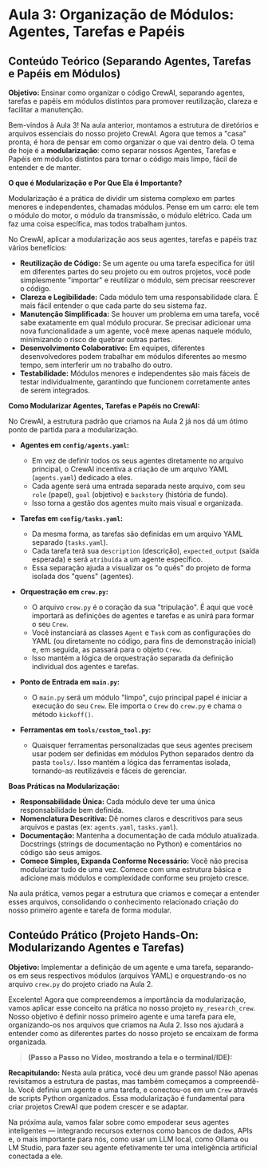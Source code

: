 # Aula 3: Organização de Módulos: Agentes, Tarefas e Papéis

## Conteúdo Teórico (Separando Agentes, Tarefas e Papéis em Módulos)

**Objetivo:** Ensinar como organizar o código CrewAI, separando agentes, tarefas e papéis em módulos distintos para promover reutilização, clareza e facilitar a manutenção.

Bem-vindos à Aula 3! Na aula anterior, montamos a estrutura de diretórios e arquivos essenciais do nosso projeto CrewAI. Agora que temos a "casa" pronta, é hora de pensar em como organizar o que vai dentro dela. O tema de hoje é a **modularização**: como separar nossos Agentes, Tarefas e Papéis em módulos distintos para tornar o código mais limpo, fácil de entender e de manter.

**O que é Modularização e Por Que Ela é Importante?**

Modularização é a prática de dividir um sistema complexo em partes menores e independentes, chamadas módulos. Pense em um carro: ele tem o módulo do motor, o módulo da transmissão, o módulo elétrico. Cada um faz uma coisa específica, mas todos trabalham juntos.

No CrewAI, aplicar a modularização aos seus agentes, tarefas e papéis traz vários benefícios:
*   **Reutilização de Código:** Se um agente ou uma tarefa específica for útil em diferentes partes do seu projeto ou em outros projetos, você pode simplesmente "importar" e reutilizar o módulo, sem precisar reescrever o código.
*   **Clareza e Legibilidade:** Cada módulo tem uma responsabilidade clara. É mais fácil entender o que cada parte do seu sistema faz.
*   **Manutenção Simplificada:** Se houver um problema em uma tarefa, você sabe exatamente em qual módulo procurar. Se precisar adicionar uma nova funcionalidade a um agente, você mexe apenas naquele módulo, minimizando o risco de quebrar outras partes.
*   **Desenvolvimento Colaborativo:** Em equipes, diferentes desenvolvedores podem trabalhar em módulos diferentes ao mesmo tempo, sem interferir um no trabalho do outro.
*   **Testabilidade:** Módulos menores e independentes são mais fáceis de testar individualmente, garantindo que funcionem corretamente antes de serem integrados.

**Como Modularizar Agentes, Tarefas e Papéis no CrewAI:**

No CrewAI, a estrutura padrão que criamos na Aula 2 já nos dá um ótimo ponto de partida para a modularização.
*   **Agentes em `config/agents.yaml`:**
    *   Em vez de definir todos os seus agentes diretamente no arquivo principal, o CrewAI incentiva a criação de um arquivo YAML (`agents.yaml`) dedicado a eles.
    *   Cada agente será uma entrada separada neste arquivo, com seu `role` (papel), `goal` (objetivo) e `backstory` (história de fundo).
    *   Isso torna a gestão dos agentes muito mais visual e organizada.

*   **Tarefas em `config/tasks.yaml`:**
    *   Da mesma forma, as tarefas são definidas em um arquivo YAML separado (`tasks.yaml`).
    *   Cada tarefa terá sua `description` (descrição), `expected_output` (saída esperada) e será `atribuída` a um agente específico.
    *   Essa separação ajuda a visualizar os "o quês" do projeto de forma isolada dos "quens" (agentes).

*   **Orquestração em `crew.py`:**
    *   O arquivo `crew.py` é o coração da sua "tripulação". É aqui que você importará as definições de agentes e tarefas e as unirá para formar o seu `Crew`.
    *   Você instanciará as classes `Agent` e `Task` com as configurações do YAML (ou diretamente no código, para fins de demonstração inicial) e, em seguida, as passará para o objeto `Crew`.
    *   Isso mantém a lógica de orquestração separada da definição individual dos agentes e tarefas.

*   **Ponto de Entrada em `main.py`:**
    *   O `main.py` será um módulo "limpo", cujo principal papel é iniciar a execução do seu `Crew`. Ele importa o `Crew` do `crew.py` e chama o método `kickoff()`.

*   **Ferramentas em `tools/custom_tool.py`:**
    *   Quaisquer ferramentas personalizadas que seus agentes precisem usar podem ser definidas em módulos Python separados dentro da pasta `tools/`. Isso mantém a lógica das ferramentas isolada, tornando-as reutilizáveis e fáceis de gerenciar.

**Boas Práticas na Modularização:**
*   **Responsabilidade Única:** Cada módulo deve ter uma única responsabilidade bem definida.
*   **Nomenclatura Descritiva:** Dê nomes claros e descritivos para seus arquivos e pastas (ex: `agents.yaml`, `tasks.yaml`).
*   **Documentação:** Mantenha a documentação de cada módulo atualizada. Docstrings (strings de documentação no Python) e comentários no código são seus amigos.
*   **Comece Simples, Expanda Conforme Necessário:** Você não precisa modularizar tudo de uma vez. Comece com uma estrutura básica e adicione mais módulos e complexidade conforme seu projeto cresce.

Na aula prática, vamos pegar a estrutura que criamos e começar a entender esses arquivos, consolidando o conhecimento relacionado criação do nosso primeiro agente e tarefa de forma modular.

## Conteúdo Prático (Projeto Hands-On: Modularizando Agentes e Tarefas)

**Objetivo:** Implementar a definição de um agente e uma tarefa, separando-os em seus respectivos módulos (arquivos YAML) e orquestrando-os no arquivo `crew.py` do projeto criado na Aula 2.

Excelente! Agora que compreendemos a importância da modularização, vamos aplicar esse conceito na prática no nosso projeto `my_research_crew`. Nosso objetivo é definir nosso primeiro agente e uma tarefa para ele, organizando-os nos arquivos que criamos na Aula 2. Isso nos ajudará a entender como as diferentes partes do nosso projeto se encaixam de forma organizada.

> **(Passo a Passo no Vídeo, mostrando a tela e o terminal/IDE):**

**Recapitulando:** Nesta aula prática, você deu um grande passo! Não apenas revisitamos a estrutura de pastas, mas também começamos a compreendê-la. Você definiu um agente e uma tarefa, e conectou-os em um `Crew` através de scripts Python organizados. Essa modularização é fundamental para criar projetos CrewAI que podem crescer e se adaptar.

Na próxima aula, vamos falar sobre como empoderar seus agentes inteligentes — integrando recursos externos como bancos de dados, APIs e, o mais importante para nós, como usar um LLM local, como Ollama ou LM Studio, para fazer seu agente efetivamente ter uma inteligência artificial conectada a ele.
